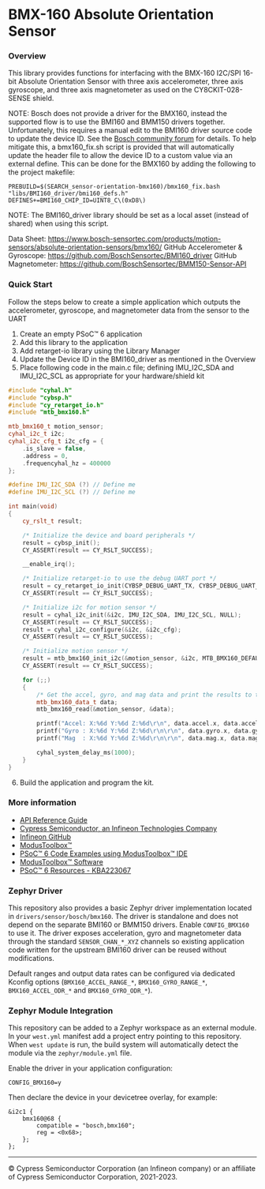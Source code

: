 # BMX-160 Absolute Orientation Sensor

### Overview

This library provides functions for interfacing with the BMX-160 I2C/SPI 16-bit Absolute Orientation Sensor with three axis accelerometer, three axis gyroscope, and three axis magnetometer as used on the CY8CKIT-028-SENSE shield.

NOTE: Bosch does not provide a driver for the BMX160, instead the supported flow is to use the BMI160 and BMM150 drivers together. Unfortunately, this requires a manual edit to the BMI160 driver source code to update the device ID. See the [Bosch community forum](https://community.bosch-sensortec.com/t5/MEMS-sensors-forum/BMX160-driver/m-p/6581) for details. To help mitigate this, a bmx160_fix.sh script is provided that will automatically update the header file to allow the device ID to a custom value via an external define. This can be done for the BMX160 by adding the following to the project makefile:
```make
PREBUILD=$(SEARCH_sensor-orientation-bmx160)/bmx160_fix.bash "libs/BMI160_driver/bmi160_defs.h"
DEFINES+=BMI160_CHIP_ID=UINT8_C\(0xD8\)
```
NOTE: The BMI160_driver library should be set as a local asset (instead of shared) when using this script.

Data Sheet: https://www.bosch-sensortec.com/products/motion-sensors/absolute-orientation-sensors/bmx160/
GitHub Accelerometer & Gyroscope: https://github.com/BoschSensortec/BMI160_driver
GitHub Magnetometer: https://github.com/BoschSensortec/BMM150-Sensor-API

### Quick Start
Follow the steps below to create a simple application which outputs the
accelerometer, gyroscope, and magnetometer data from the sensor to the UART
1. Create an empty PSoC™ 6 application
2. Add this library to the application
3. Add retarget-io library using the Library Manager
4. Update the Device ID in the BMI160_driver as mentioned in the Overview
5. Place following code in the main.c file; defining IMU_I2C_SDA and IMU_I2C_SCL as appropriate for your hardware/shield kit
```cpp
#include "cyhal.h"
#include "cybsp.h"
#include "cy_retarget_io.h"
#include "mtb_bmx160.h"

mtb_bmx160_t motion_sensor;
cyhal_i2c_t i2c;
cyhal_i2c_cfg_t i2c_cfg = {
    .is_slave = false,
    .address = 0,
    .frequencyhal_hz = 400000
};

#define IMU_I2C_SDA (?) // Define me
#define IMU_I2C_SCL (?) // Define me

int main(void)
{
    cy_rslt_t result;

    /* Initialize the device and board peripherals */
    result = cybsp_init();
    CY_ASSERT(result == CY_RSLT_SUCCESS);

    __enable_irq();

    /* Initialize retarget-io to use the debug UART port */
    result = cy_retarget_io_init(CYBSP_DEBUG_UART_TX, CYBSP_DEBUG_UART_RX, CY_RETARGET_IO_BAUDRATE);
    CY_ASSERT(result == CY_RSLT_SUCCESS);

    /* Initialize i2c for motion sensor */
    result = cyhal_i2c_init(&i2c, IMU_I2C_SDA, IMU_I2C_SCL, NULL);
    CY_ASSERT(result == CY_RSLT_SUCCESS);
    result = cyhal_i2c_configure(&i2c, &i2c_cfg);
    CY_ASSERT(result == CY_RSLT_SUCCESS);

    /* Initialize motion sensor */
    result = mtb_bmx160_init_i2c(&motion_sensor, &i2c, MTB_BMX160_DEFAULT_ADDRESS);
    CY_ASSERT(result == CY_RSLT_SUCCESS);

    for (;;)
    {
        /* Get the accel, gyro, and mag data and print the results to the UART */
        mtb_bmx160_data_t data;
        mtb_bmx160_read(&motion_sensor, &data);

        printf("Accel: X:%6d Y:%6d Z:%6d\r\n", data.accel.x, data.accel.y, data.accel.z);
        printf("Gyro : X:%6d Y:%6d Z:%6d\r\n\r\n", data.gyro.x, data.gyro.y, data.gyro.z);
        printf("Mag  : X:%6d Y:%6d Z:%6d\r\n\r\n", data.mag.x, data.mag.y, data.mag.z);

        cyhal_system_delay_ms(1000);
    }
}
```
6. Build the application and program the kit.

### More information

* [API Reference Guide](https://infineon.github.io/sensor-motion-bmx160/html/index.html)
* [Cypress Semiconductor, an Infineon Technologies Company](http://www.cypress.com)
* [Infineon GitHub](https://github.com/infineon)
* [ModusToolbox™](https://www.cypress.com/products/modustoolbox-software-environment)
* [PSoC™ 6 Code Examples using ModusToolbox™ IDE](https://github.com/infineon/Code-Examples-for-ModusToolbox-Software)
* [ModusToolbox™ Software](https://github.com/Infineon/modustoolbox-software)
* [PSoC™ 6 Resources - KBA223067](https://community.cypress.com/docs/DOC-14644)

### Zephyr Driver
This repository also provides a basic Zephyr driver implementation located in `drivers/sensor/bosch/bmx160`. The driver is standalone and does not depend on the separate BMI160 or BMM150 drivers. Enable `CONFIG_BMX160` to use it.
The driver exposes acceleration, gyro and magnetometer data through the standard
`SENSOR_CHAN_*_XYZ` channels so existing application code written for the
upstream BMI160 driver can be reused without modifications.

Default ranges and output data rates can be configured via dedicated Kconfig
options (`BMX160_ACCEL_RANGE_*`, `BMX160_GYRO_RANGE_*`,
`BMX160_ACCEL_ODR_*` and `BMX160_GYRO_ODR_*`).

### Zephyr Module Integration
This repository can be added to a Zephyr workspace as an external module. In
your ``west.yml`` manifest add a project entry pointing to this repository. When
``west update`` is run, the build system will automatically detect the module via
the ``zephyr/module.yml`` file.

Enable the driver in your application configuration:

```
CONFIG_BMX160=y
```

Then declare the device in your devicetree overlay, for example:

```
&i2c1 {
    bmx160@68 {
        compatible = "bosch,bmx160";
        reg = <0x68>;
    };
};
```

---
© Cypress Semiconductor Corporation (an Infineon company) or an affiliate of Cypress Semiconductor Corporation, 2021-2023.
